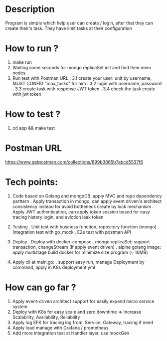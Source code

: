 # Description
Program is simple which help user can create / login, after that they can create their's task. They have limit tasks at their configuration

# How to run ?
  1. make run
  2. Waiting some seconds for mongo replicaSet init and find their mem nodes
  3. Run test with Postman URL
    . 3.1 create your user: unit by username, MUST CONFIG "max_tasks" for him
    . 3.2 login with username, password
    . 3.3 create task with response JWT token
    . 3.4 check the task create with jwt token
    
# How to test ?
  1. cd app && make test

# Postman URL
https://www.getpostman.com/collections/899b3865b7abcd5537f6

# Tech points:
1. Code based on Golang and mongoDB, apply MVC and repo dependency parttern
  . Apply transaction in mongo, can apply event driven's architect consistency instead for avoid bottleneck create by lock mechanism
  . Apply JWT authentication, can apply token session based for easy tracing history login, and eviction leak token

2. Testing
  . Unit test with business function, repository function (mongo)
  . Integration test with go_mock 
  . E2e test with postman API

3. Deploy
  . Deploy with docker-compose
    . mongo replicaSet: support transaction, changeStream (If apply event driven)
    . alpine golang image: apply multistage build docker for minimize size program (~ 10MB)

4. Apply cli at main.go:
  . support easy run, manage Deployment by command, apply in K8s deployment yml

# How can go far ?
1. Apply event-driven architect support for easily expend micro service system 
2. Deploy with K8s for easy scale and zero downtime => Increase Scalability, Availability, Reliability
3. Apply log EFK for tracing log from: Service, Gateway, tracing if need
4. Apply load manage with Grafana / prometheus
5. Add more integration test at Handler layer, use mockGen
